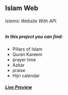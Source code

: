 ## Islam Web
###### Islamic Website With API.
##### In this project you can find:
- Pillars of Islam
- Quran Kareem
- prayer time
- Azkar
- praise 
- Hijri calendar

##### [Live Preview](https://mohamedelsaid72.github.io/Mo/)  
